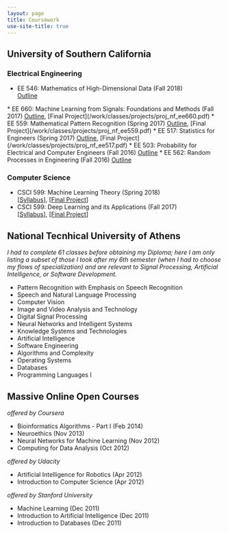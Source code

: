 ```yaml
---
layout: page
title: Coursework
use-site-title: true
---
```


<script type="text/javascript">
function showOrHide(id) 
{
    var div = document.getElementById(id);
    if (div.style.display == "block") 
    {
        div.style.display = "none";
    }
    else 
    {
        div.style.display = "block";
    }
}
</script>

## University of Southern California
### Electrical Engineering
* EE 546: Mathematics of High-Dimensional Data (Fall 2018)  
<a href="javascript:showOrHide('syl_ee546');">Outline</a>  
<div style="display:none" id="syl_ee546">
<ol style="margin-left: 3%;">
  <li>Introduction to Mathematics of Data; Sample Applications; Optimization Basics</li>
  <li>Optimization for Modern Data Analysis I: First Order Methods, Accelerated Schemes</li>
  <li>Optimization for Modern Data Analysis II: Sub-Gradients and Non-Smooth Optimization, Incremental and Stochastic Schemes</li>
  <li>Basics of Concentration of Measure and High Dimensional Probability.</li>
  <li>Non-Asymptotic Random Matrix Theory and Matrix Concentration.</li>
  <li>Dimension Reduction, Sketching, and Applications.</li>
  <li>Fast and Randomized Methods for Numerical Linear Algebra.</li>
  <li>Clustering I: Matrix Perturbation Theory.</li>
  <li>Clustering II: Spectral Algorithms, Application in Community Detection.</li>
  <li>Linear Inverse Problems I: Compressive Sensing and Sparsity, Recommender Systems, Matrix Completion and Low-Rank Modeling</li>
  <li>Linear Inverse Problems II: Recovery of ne-scale Data from coarse-scale Measurements: Applications in Deblurring, Fluorescence Microscopy, Wireless Communications, Medical Imaging and Computer Vision.</li>
  <li>Modern Theory of Linear Inverse Problems; Iterative Algorithms and Non-Convex Optimization; Phase Retrieval and Computational Imaging.</li>
  <li>Discrete and Submodular Optimization and Learning</li>
  <li>Learning Representations, Sparse Coding, Word Embeddings</li>
  <li>Kernel Methods, “Shallow" and “Deep" Learning.</li>
</ol>
</div>
* EE 660: Machine Learning from Signals: Foundations and Methods (Fall 2017)  
<a href="javascript:showOrHide('syl_ee660');">Outline</a>, [Final Project](/work/classes/projects/proj_nf_ee660.pdf)
<div style="display:none" id="syl_ee660">
<ol style="margin-left: 3%;">
    <li>Introduction to Machine Learning</li>
    <li>Key Issues and Concepts in Machine Learning</li>
    <li>Multidimensional Regression: Linear Regression, Maximum-Likelihood and MAP Estimation, Ridge Regression, Bayesian regression; Learning Linear and Non-Linear Relationships.</li>
    <li>Review of Convexity and Optimization</li>
    <li>Logistic Regression</li>
    <li>Feasibility of Learning: Deterministic and Statistical Views; Hoeffding Inequality; Inductive Bias</li>
    <li>Complexity of Learning I: Generalization; Estimation of Error on New Data; Implications in Dataset Usage</li>
    <li>Complexity of Learning II: Bias-Variance Decomposition; Learning Curves; Overfitting</li>
    <li>Regularization; Feature Reduction; Sparsity</li>
    <li>Model Selection and Validation</li>
    <li>Boosting Techniques and Decision Trees</li>
    <li>Kernel Methods</li>
    <li>Semi-Supervised Learning for Classification</li>
    <li>Unsupervised Learning for Clustering: Statistical Techniques</li>
    <li>Unsupervised Learning for Clustering: Other Techniques</li>
</ol>
</div>
* EE 559: Mathematical Pattern Recognition (Spring 2017)  
<a href="javascript:showOrHide('syl_ee559');">Outline</a>, [Final Project](/work/classes/projects/proj_nf_ee559.pdf)
<div style="display:none" id="syl_ee559">
<ol style="margin-left: 3%;">
    <li>Basic Concepts in Pattern Recognition; A Paradigm in Pattern Recognition</li>
    <li>Key Issues and Concepts in Machine Learning</li>
    <li>Multidimensional Regression: Linear Regression, Maximum-Likelihood and MAP Estimation, Ridge Regression, Bayesian regression; Learning Linear and Non-Linear Relationships.</li>
    <li>Review of Convexity and Optimization</li>
    <li>Distribution-Free Classification I: Classifier Design</li>
    <li>Distribution-Free Classification II: Training and Optimization for Supervised Learning</li>
    <li>Complexity of Learning I: Generalization; Estimation of Error on New Data; Implications in Dataset Usage</li>
    <li>Complexity of Learning II: Bias-Variance Decomposition; Learning Curves; Overfitting</li>
    <li>Statistical Classification I: Statistics are Known: Bayes Decision Theory</li>
    <li>Statistical Classification II: Statistics are Partially Known: Parameter Estimation</li>
    <li>Statistical Classification III: Statistics are Unknown: Non-Parametric Techniques</li>
    <li>Statistical Classification IV: Supervised Learning</li>
    <li>Validation and Cross-Validation; Feature Selection and Reduction</li>
    <li>Artificial Neural Networks</li>
</ol>
</div>
* EE 517: Statistics for Engineers (Spring 2017)  
<a href="javascript:showOrHide('syl_ee517');">Outline</a>, [Final Project](/work/classes/projects/proj_nf_ee517.pdf)
<div style="display:none" id="syl_ee517">
<ol style="margin-left: 3%;">
    <li>Overview of Statistics; Probability Review</li>
    <li>Sampling Distributions</li>
    <li>More Sampling Distributions; Point Estimation</li>
    <li>Confidence Intervals</li>
    <li>Hypothesis Testing</li>
    <li>Tests for Probability Densities; Contingency Tables</li>
    <li>Sufficient Statistics; Cramer-Rao Bound; Ratio Hypothesis Tests</li>
    <li>Sequential Tests; Linear Regression' Heteroscedasticity</li>
    <li>Multiple Regression; Multicollinearity Diagnostics</li>
    <li>Model Building; Stepwise Regression; Statistical Process Control</li>
    <li>Other Regression Types; ANOVA</li>
    <li>Runs; Experimental Design' Bayesian Statistics</li>
    <li>Expectation-Maximization; Hierarchical Bayes and Gibbs Samplers; Non-Parametric/Robust Tools</li>
</ol>
</div>
* EE 503: Probability for Electrical and Computer Engineers (Fall 2016)  
<a href="javascript:showOrHide('syl_ee503');">Outline</a>
<div style="display:none" id="syl_ee503">
<ol style="margin-left: 3%;">
    <li>Logic and Sets; Sigma Algebras; Probability Axioms</li>
    <li>Independence; Total Probability; Bayes Theorem</li>
    <li>Combinatorics; Binomial Theorem; Limits of Sequences</li>
    <li>Poisson Theorem; Negative Binomial; Formal Reasoning.</li>
    <li>Random Variables; Densities and Cumulative Distributions</li>
    <li>Expectations and Moments of Random Variables</li>
    <li>Covariance; Correlation; Uncertainty Principles</li>
    <li>Stochastic Convergence; Laws of Large Numbers</li>
    <li>Conditional Expectations; Maximum Likelihood Estimation</li>
    <li>Transformed Densities; Random Sampling; Entropy</li>
    <li>Central Limit Theorem and Applications; Confidence Intervals</li>
    <li>Financial Engineering; Introduction to Martingales and Markov Chains</li>
    <li>Markov Chains: Estimation</li>
    <li>Markov Chains and Queues: Advanced Applications</li>
</ol>
</div>
* EE 562: Random Processes in Engineering (Fall 2016)  
<a href="javascript:showOrHide('syl_ee562');">Outline</a>
<div style="display:none" id="syl_ee562">
<ol style="margin-left: 3%;">
    <li>Definition of Random Processes: Random Variables, Random Vectors, Random Sequences, Random Waveforms, etc.</li>
    <li>Second Order Statistics: Properties of Correlation Functions</li>
    <li>Covariance Matrix Factorization; Eigenvalues - Eigenvectors; Causal Factoring and Whitening Concepts</li>
    <li>Gaussian Processes</li>
    <li>Simple Hypothesis Tests</li>
    <li>Linear Minimum-Mean-Square-Error Estimation; Orthogonality Principle</li>
    <li>Linear Operations on Random Processes; Convergence Concepts: Convolution, Integration, Differentiation.</li>
    <li>Frequency Domain Analysis: Time Invariant Linear Operations</li>
    <li>Energy Spectra; Power Spectra; White Noise Approximations</li>
    <li>Linear Transformations of Wide-Sense Stationary Random Processes; Spectral Factorization; Applications</li>
    <li>Poisson Distributed Events in Time; Campbell’s Theorem</li>
    <li>Karhuenen-Loeve Expansions on Finite Intervals</li>
    <li>Narrowband Process Representations</li>
    <li>Time Averages; Ergodicity</li>
</ol>
</div>

### Computer Science
* CSCI 599: Machine Learning Theory (Spring 2018)  
[[Syllabus](http://www.iliasdiakonikolas.org/teaching/Spring18/CSCI599.html)], [[Final Project](/work/classes/projects/proj_nf_csci599b.pdf)]
* CSCI 599: Deep Learning and its Applications (Fall 2017)  
[[Syllabus](/work/classes/syllabus/syl_ee599.pdf)], [[Final Project](https://nikosfl.github.io/sc-scd/)] 

## National Tecnhical University of Athens
*I had to complete 61 classes before obtaining my Diploma; here I am only listing a subset of those I took after my 6th semester (when I had to choose my flows of specialization) and are relevant to Signal Processing, Artificial Intelligence, or Software Development.* 
* Pattern Recognition with Emphasis on Speech Recognition 
* Speech and Natural Language Processing 
* Computer Vision 
* Image and Video Analysis and Technology
* Digital Signal Processing
* Neural Networks and Intelligent Systems 
* Knowledge Systems and Technologies 
* Artificial Intelligence  
* Software Engineering 
* Algorithms and Complexity
* Operating Systems 
* Databases 
* Programming Languages I
<!-- * Physiological Systems Modeling, Simulation, and Control * Optimization Techniques and Control Applications * Graph Theory -->
<!-- * Applied Mathematics - Calculus of Variations * Biomedical Technology Laboratory * Electromagnetic Compatibility -->
<!-- * Mathematical Logic for Computer Science * Control Systems Design -->

## Massive Online Open Courses
*offered by Coursera*
* Bioinformatics Algorithms - Part I (Feb 2014)
* Neuroethics (Nov 2013)
* Neural Networks for Machine Learning (Nov 2012)
* Computing for Data Analysis (Oct 2012)  

*offered by Udacity*
* Artificial Intelligence for Robotics (Apr 2012)
* Introduction to Computer Science (Apr 2012)  

*offered by Stanford University*
* Machine Learning (Dec 2011)  
* Introduction to Artificial Intelligence (Dec 2011) 
* Introduction to Databases (Dec 2011) 

<!--[[Syllabus](/work/classes/syllabus/syl_ee546.pdf)]-->  
<!--[[Syllabus](/work/classes/syllabus/syl_ee660.pdf)], [[Final Project](/work/classes/projects/proj_nf_ee660.pdf)]-->
<!-- [[Syllabus](/work/classes/syllabus/syl_ee559.pdf)], [[Final Project](/work/classes/projects/proj_nf_ee559.pdf)] -->
<!-- [[Syllabus](/work/classes/syllabus/syl_ee517.pdf)], [[Final Project](/work/classes/projects/proj_nf_ee517.pdf)] -->
<!-- [[Syllabus](/work/classes/syllabus/syl_ee503.pdf)] -->
<!-- [[Syllabus](/work/classes/syllabus/syl_ee562.pdf)] -->

